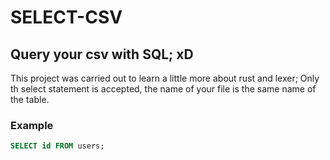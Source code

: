 # SELECT-CSV

## Query your csv with SQL; xD
This project was carried out to learn a little more about rust and lexer;
Only th select statement is accepted, the name of your file is the same name of the table.

### Example
```sql
SELECT id FROM users;
```